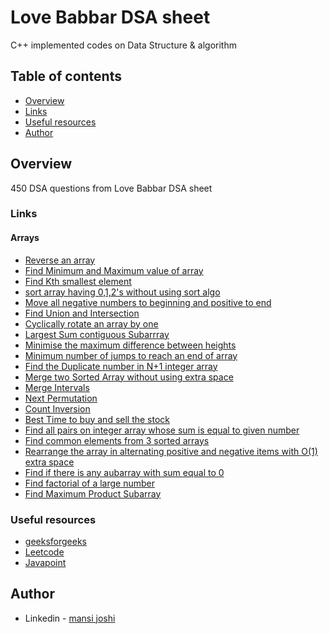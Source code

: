 # Love Babbar DSA sheet
C++ implemented codes on Data Structure &amp; algorithm

## Table of contents

- [Overview](#overview)
- [Links](#links)
- [Useful resources](#useful-resources)
- [Author](#author)

## Overview
450 DSA questions from Love Babbar DSA sheet

### Links

#### Arrays
- [Reverse an array](https://github.com/mansi05041/Love_babbar_DSA_sheet/tree/main/array/1.Reverse_an_array)
- [Find Minimum and Maximum value of array](https://github.com/mansi05041/Love_babbar_DSA_sheet/tree/main/array/2.Find_Min_Max_array)
- [Find Kth smallest element](https://github.com/mansi05041/Love_babbar_DSA_sheet/tree/main/array/3.Kth%20smallest%20element)
- [sort array having 0,1,2's without using sort algo](https://github.com/mansi05041/Love_babbar_DSA_sheet/tree/main/array/4.Sort0_1_2_array)
- [Move all negative numbers to beginning and positive to end](https://github.com/mansi05041/Love_babbar_DSA_sheet/tree/main/array/5.Move_negative_ele_to_one_side)
- [Find Union and Intersection](https://github.com/mansi05041/Love_babbar_DSA_sheet/tree/main/array/6.Find_Union_Intersection)
- [Cyclically rotate an array by one](https://github.com/mansi05041/Love_babbar_DSA_sheet/tree/main/array/7.Rotate_array_by_one)
- [Largest Sum contiguous Subarrray](https://github.com/mansi05041/Love_babbar_DSA_sheet/tree/main/array/8.Largest_sum_contiguous_Subarray)
- [Minimise the maximum difference between heights](https://github.com/mansi05041/Love_babbar_DSA_sheet/tree/main/array/9.Minimise_max_diff_bw_heights)
- [Minimum number of jumps to reach an end of array](https://github.com/mansi05041/Love_babbar_DSA_sheet/tree/main/array/10.Min_jumps_eod_array)
- [Find the Duplicate number in N+1 integer array](https://github.com/mansi05041/Love_babbar_DSA_sheet/tree/main/array/11.Find_duplicate_N%2B1_array)
- [Merge two Sorted Array without using extra space](https://github.com/mansi05041/Love_babbar_DSA_sheet/tree/main/array/12.Merge_two_sorted_array)
- [Merge Intervals](https://github.com/mansi05041/Love_babbar_DSA_sheet/blob/main/array/13.MergeIntervals/merge_interval.cpp)
- [Next Permutation](https://github.com/mansi05041/Love_babbar_DSA_sheet/tree/main/array/14.NextPermutation)
- [Count Inversion](https://github.com/mansi05041/Love_babbar_DSA_sheet/tree/main/array/15.Count_inversion)
- [Best Time to buy and sell the stock](https://github.com/mansi05041/Love_babbar_DSA_sheet/tree/main/array/16.BestTimeBuySellStock)
- [Find all pairs on integer array whose sum is equal to given number](https://github.com/mansi05041/Love_babbar_DSA_sheet/tree/main/array/17.Find_pairs_on_integer_sum_equal_k)
- [Find common elements from 3 sorted arrays](https://github.com/mansi05041/Love_babbar_DSA_sheet/tree/main/array/18.Find_common_elements_from_3_sorted_arrays)
- [Rearrange the array in alternating positive and negative items with O(1) extra space](https://github.com/mansi05041/Love_babbar_DSA_sheet/tree/main/array/19.Rearrange_alternating_positive_negative)
- [Find if there is any aubarray with sum equal to 0](https://github.com/mansi05041/Love_babbar_DSA_sheet/tree/main/array/20.Find_Subarray_With_Sum_0)
- [Find factorial of a large number](https://github.com/mansi05041/Love_babbar_DSA_sheet/tree/main/array/21.Find_Factorial_large_number)
- [Find Maximum Product Subarray]()

### Useful resources

- [geeksforgeeks](https://practice.geeksforgeeks.org/)
- [Leetcode](https://leetcode.com/) 
- [Javapoint](https://www.javatpoint.com/data-structure-tutorial)

## Author
- Linkedin - [mansi joshi](https://www.linkedin.com/in/mansi-joshi-663aa81a0/)
